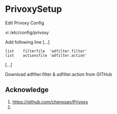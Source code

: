 # PrivoxySetup



Edit Privoxy Config 

vi /etc/config/privoxy

Add following line 
[...]

	list	filterfile	'adfilter.filter'
	list 	actionsfile	'adfilter.action'

[...]

Download adfilter.filter & adfilter.action from GITHub





## Acknowledge
1. https://github.com/chenxsan/Privoxy
2. 
